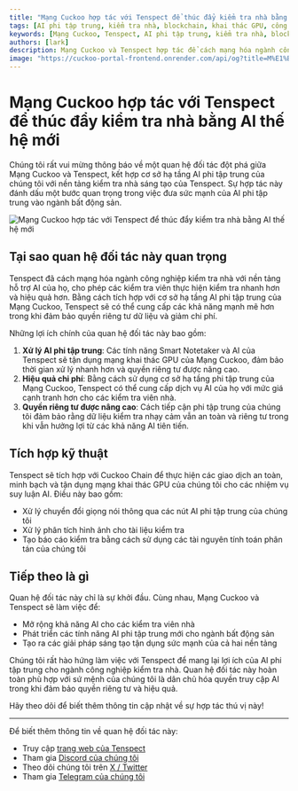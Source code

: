 ```yaml
---
title: "Mạng Cuckoo hợp tác với Tenspect để thúc đẩy kiểm tra nhà bằng AI thế hệ mới"
tags: [AI phi tập trung, kiểm tra nhà, blockchain, khai thác GPU, công nghệ bất động sản]
keywords: [Mạng Cuckoo, Tenspect, AI phi tập trung, kiểm tra nhà, blockchain, khai thác GPU, cơ sở hạ tầng AI]
authors: [lark]
description: Mạng Cuckoo và Tenspect hợp tác để cách mạng hóa ngành công nghiệp kiểm tra nhà bằng cách tích hợp cơ sở hạ tầng AI phi tập trung, nâng cao quyền riêng tư và giảm chi phí thông qua công nghệ blockchain và khai thác GPU.
image: "https://cuckoo-portal-frontend.onrender.com/api/og?title=M%E1%BA%A1ng%20Cuckoo%20h%E1%BB%A3p%20t%C3%A1c%20v%E1%BB%9Bi%20Tenspect%20%C4%91%E1%BB%83%20th%C3%BAc%20%C4%91%E1%BA%A9y%20ki%E1%BB%83m%20tra%20nh%C3%A0%20b%E1%BA%B1ng%20AI%20th%E1%BA%BF%20h%E1%BB%87%20m%E1%BB%9Bi"
---
```


# Mạng Cuckoo hợp tác với Tenspect để thúc đẩy kiểm tra nhà bằng AI thế hệ mới

Chúng tôi rất vui mừng thông báo về một quan hệ đối tác đột phá giữa Mạng Cuckoo và Tenspect, kết hợp cơ sở hạ tầng AI phi tập trung của chúng tôi với nền tảng kiểm tra nhà sáng tạo của Tenspect. Sự hợp tác này đánh dấu một bước quan trọng trong việc đưa sức mạnh của AI phi tập trung vào ngành bất động sản.

![Mạng Cuckoo hợp tác với Tenspect để thúc đẩy kiểm tra nhà bằng AI thế hệ mới](https://cuckoo-portal-frontend.onrender.com/api/og?title=M%E1%BA%A1ng%20Cuckoo%20h%E1%BB%A3p%20t%C3%A1c%20v%E1%BB%9Bi%20Tenspect%20%C4%91%E1%BB%83%20th%C3%BAc%20%C4%91%E1%BA%A9y%20ki%E1%BB%83m%20tra%20nh%C3%A0%20b%E1%BA%B1ng%20AI%20th%E1%BA%BF%20h%E1%BB%87%20m%E1%BB%9Bi)

## Tại sao quan hệ đối tác này quan trọng

Tenspect đã cách mạng hóa ngành công nghiệp kiểm tra nhà với nền tảng hỗ trợ AI của họ, cho phép các kiểm tra viên thực hiện kiểm tra nhanh hơn và hiệu quả hơn. Bằng cách tích hợp với cơ sở hạ tầng AI phi tập trung của Mạng Cuckoo, Tenspect sẽ có thể cung cấp các khả năng mạnh mẽ hơn trong khi đảm bảo quyền riêng tư dữ liệu và giảm chi phí.

Những lợi ích chính của quan hệ đối tác này bao gồm:

1. **Xử lý AI phi tập trung**: Các tính năng Smart Notetaker và AI của Tenspect sẽ tận dụng mạng khai thác GPU của Mạng Cuckoo, đảm bảo thời gian xử lý nhanh hơn và quyền riêng tư được nâng cao.
2. **Hiệu quả chi phí**: Bằng cách sử dụng cơ sở hạ tầng phi tập trung của Mạng Cuckoo, Tenspect có thể cung cấp dịch vụ AI của họ với mức giá cạnh tranh hơn cho các kiểm tra viên nhà.
3. **Quyền riêng tư được nâng cao**: Cách tiếp cận phi tập trung của chúng tôi đảm bảo rằng dữ liệu kiểm tra nhạy cảm vẫn an toàn và riêng tư trong khi vẫn hưởng lợi từ các khả năng AI tiên tiến.

## Tích hợp kỹ thuật

Tenspect sẽ tích hợp với Cuckoo Chain để thực hiện các giao dịch an toàn, minh bạch và tận dụng mạng khai thác GPU của chúng tôi cho các nhiệm vụ suy luận AI. Điều này bao gồm:

- Xử lý chuyển đổi giọng nói thông qua các nút AI phi tập trung của chúng tôi
- Xử lý phân tích hình ảnh cho tài liệu kiểm tra
- Tạo báo cáo kiểm tra bằng cách sử dụng các tài nguyên tính toán phân tán của chúng tôi

## Tiếp theo là gì

Quan hệ đối tác này chỉ là sự khởi đầu. Cùng nhau, Mạng Cuckoo và Tenspect sẽ làm việc để:

- Mở rộng khả năng AI cho các kiểm tra viên nhà
- Phát triển các tính năng AI phi tập trung mới cho ngành bất động sản
- Tạo ra các giải pháp sáng tạo tận dụng sức mạnh của cả hai nền tảng

Chúng tôi rất hào hứng làm việc với Tenspect để mang lại lợi ích của AI phi tập trung cho ngành công nghiệp kiểm tra nhà. Quan hệ đối tác này hoàn toàn phù hợp với sứ mệnh của chúng tôi là dân chủ hóa quyền truy cập AI trong khi đảm bảo quyền riêng tư và hiệu quả.

Hãy theo dõi để biết thêm thông tin cập nhật về sự hợp tác thú vị này!

------

Để biết thêm thông tin về quan hệ đối tác này:

- Truy cập [trang web của Tenspect](https://tenspect.com)
- Tham gia [Discord của chúng tôi](https://cuckoo.network/dc)
- Theo dõi chúng tôi trên [X / Twitter](https://cuckoo.network/x)
- Tham gia [Telegram của chúng tôi](https://cuckoo.network/tg)
